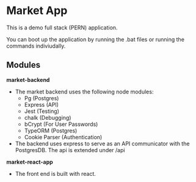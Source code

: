 # Market App

This is a demo full stack (PERN) application.

You can boot up the application by running the .bat files or running the commands indiviudally.

## Modules

<b>market-backend</b>

<ul>
    <li>
        The market backend uses the following node modules:
        <ul>
            <li>Pg (Postgres)</li>
            <li>Express (API)</li>
            <li>Jest (Testing)</li>
            <li>chalk (Debugging)</li>
            <li>bCrypt (For User Passwords)</li>
            <li>TypeORM (Postgres)</li>
            <li>Cookie Parser (Authentication)</li>
        </ul>
    </li>
    <li>
        The backend uses express to serve as an API communicator with the PostgresDB. The api is extended under /api
    </li>
</ul>

<b>market-react-app</b>

<ul>
    <li>
        The front end is built with react.
    </li>
</ul>
